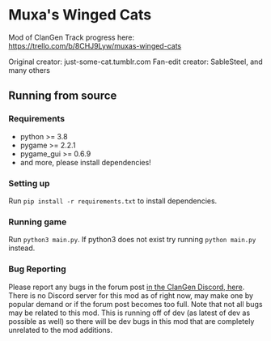 # Muxa's Winged Cats

Mod of ClanGen
Track progress here: https://trello.com/b/8CHJ9Lyw/muxas-winged-cats

Original creator: just-some-cat.tumblr.com
Fan-edit creator: SableSteel, and many others

## Running from source
### Requirements
- python >= 3.8
- pygame >= 2.2.1
- pygame_gui >= 0.6.9
- and more, please install dependencies!

### Setting up
Run `pip install -r requirements.txt` to install dependencies. 

### Running game
Run `python3 main.py`. If python3 does not exist try running `python main.py` instead.

### Bug Reporting
Please report any bugs in the forum post [in the ClanGen Discord, here](https://discord.com/channels/1003759225522110524/1117124733083857068). There is no Discord server for this mod as of right now, may make one by popular demand or if the forum post becomes too full.
Note that not all bugs may be related to this mod. This is running off of dev (as latest of dev as possible as well) so there will be dev bugs in this mod that are completely unrelated to the mod additions.
